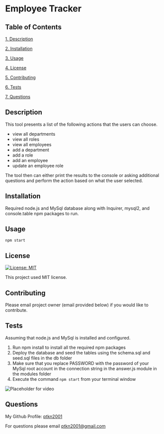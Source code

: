 # Employee Tracker

## Table of Contents

[1. Description](#description)

[2. Installation](#installation)

[3. Usage](#usage)

[4. License](#license)

[5. Contributing](#contributing)

[6. Tests](#tests)

[7. Questions](#questions)

## Description

This tool presents a list of the following actions that the users can choose.

- view all departments
- view all roles
- view all employees
- add a department
- add a role
- add an employee
- update an employee role

The tool then can either print the results to the console or asking additional questions and perform the action based on what the user selected.

## Installation

Required node.js and MySql database along with Inquirer, mysql2, and console.table npm packages to run.

## Usage

```
npm start

```

## License

[![License: MIT](https://img.shields.io/badge/License-MIT-yellow.svg)](https://opensource.org/licenses/MIT)

This project used MIT license.

## Contributing

Please email project owner (email provided below) if you would like to contribute.

## Tests

Assuming that node.js and MySql is installed and configured.

1. Run npm install to install all the required npm packages
2. Deploy the database and seed the tables using the schema.sql and seed.sql files in the db folder
3. Make sure that you replace PASSWORD with the password of your MySql root account in the connection string in the answer.js module in the modules folder
4. Execute the command `npm start` from your terminal window

![Placeholder for video](howto.bmp)

## Questions

My Github Profile: [ptkn2001](https://github.com/ptkn2001)

For questions please email [ptkn2001@gmail.com](mailto://ptkn2001@gmail.com)
